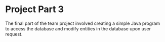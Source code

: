 # Project Part 3

The final part of the team project involved creating a simple Java program to access the database and modify entities in the database upon user request.